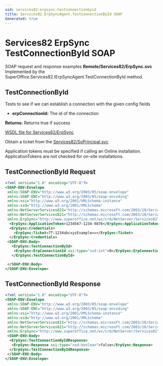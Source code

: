```yaml
---
uid: services82-erpsync-testconnectionbyid
title: Services82.ErpSyncAgent.TestConnectionById SOAP
Generated: true
---
```


# Services82 ErpSync TestConnectionById SOAP

SOAP request and response examples **Remote/Services82/ErpSync.svc**
Implemented by the <see cref="M:SuperOffice.Services82.IErpSyncAgent.TestConnectionById">SuperOffice.Services82.IErpSyncAgent.TestConnectionById</see> method.

## TestConnectionById

Tests to see if we can establish a connection with the given config fields

* **erpConnectionId:** The id of the connection

**Returns:** Returns true if success


[WSDL file for Services82/ErpSync](../Services82-ErpSync.md)

Obtain a ticket from the [Services82/SoPrincipal.svc](../SoPrincipal/SoPrincipal.md)

Application tokens must be specified if calling an Online installation. ApplicationTokens are not checked for on-site installations.

## TestConnectionById Request

```xml
<?xml version="1.0" encoding="UTF-8"?>
<SOAP-ENV:Envelope
 xmlns:SOAP-ENV="http://www.w3.org/2003/05/soap-envelope"
 xmlns:SOAP-ENC="http://www.w3.org/2003/05/soap-encoding"
 xmlns:xsi="http://www.w3.org/2001/XMLSchema-instance"
 xmlns:xsd="http://www.w3.org/2001/XMLSchema"
 xmlns:NetServerServices822="http://schemas.microsoft.com/2003/10/Serialization/Arrays"
 xmlns:NetServerServices821="http://schemas.microsoft.com/2003/10/Serialization/"
 xmlns:ErpSync="http://www.superoffice.net/ws/crm/NetServer/Services82">
  <ErpSync:ApplicationToken>1234567-1234-9876</ErpSync:ApplicationToken>
  <ErpSync:Credentials>
    <ErpSync:Ticket>7T:1234abcxyzExample==</ErpSync:Ticket>
  </ErpSync:Credentials>
 <SOAP-ENV:Body>
   <ErpSync:TestConnectionById>
    <ErpSync:ErpConnectionId xsi:type="xsd:int">0</ErpSync:ErpConnectionId>
   </ErpSync:TestConnectionById>

 </SOAP-ENV:Body>
</SOAP-ENV:Envelope>

```


## TestConnectionById Response

```xml
<?xml version="1.0" encoding="UTF-8"?>
<SOAP-ENV:Envelope
 xmlns:SOAP-ENV="http://www.w3.org/2003/05/soap-envelope"
 xmlns:SOAP-ENC="http://www.w3.org/2003/05/soap-encoding"
 xmlns:xsi="http://www.w3.org/2001/XMLSchema-instance"
 xmlns:xsd="http://www.w3.org/2001/XMLSchema"
 xmlns:NetServerServices822="http://schemas.microsoft.com/2003/10/Serialization/Arrays"
 xmlns:NetServerServices821="http://schemas.microsoft.com/2003/10/Serialization/"
 xmlns:ErpSync="http://www.superoffice.net/ws/crm/NetServer/Services82">
 <SOAP-ENV:Body>
  <ErpSync:TestConnectionByIdResponse>
   <ErpSync:Response xsi:type="xsd:boolean">false</ErpSync:Response>
  </ErpSync:TestConnectionByIdResponse>
 </SOAP-ENV:Body>
</SOAP-ENV:Envelope>

```

